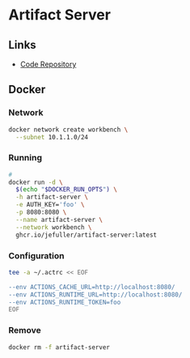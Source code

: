# Artifact Server

## Links

- [Code Repository](https://github.com/anthonykawa/artifact-server)

## Docker

### Network

```sh
docker network create workbench \
  --subnet 10.1.1.0/24
```

### Running

```sh
#
docker run -d \
  $(echo "$DOCKER_RUN_OPTS") \
  -h artifact-server \
  -e AUTH_KEY='foo' \
  -p 8080:8080 \
  --name artifact-server \
  --network workbench \
  ghcr.io/jefuller/artifact-server:latest
```

### Configuration

```sh
tee -a ~/.actrc << EOF

--env ACTIONS_CACHE_URL=http://localhost:8080/
--env ACTIONS_RUNTIME_URL=http://localhost:8080/
--env ACTIONS_RUNTIME_TOKEN=foo
EOF
```

### Remove

```sh
docker rm -f artifact-server
```
